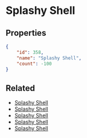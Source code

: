 # Splashy Shell

<no description available>

## Properties

```json
{
    "id": 358,
    "name": "Splashy Shell",
    "count": -100
}
```

## Related

- [Splashy Shell](../items/10235-splashy-shell.md)
- [Splashy Shell](../items/10236-splashy-shell.md)
- [Splashy Shell](../items/10237-splashy-shell.md)
- [Splashy Shell](../items/10238-splashy-shell.md)
- [Splashy Shell](../items/10239-splashy-shell.md)

